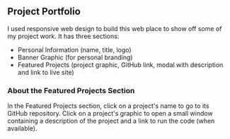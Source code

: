 ## Project Portfolio

I used responsive web design to build this web place to show off some of my project work.  It has three sections:
- Personal Information (name, title, logo)
- Banner Graphic (for personal branding)
- Featured Projects (project graphic, GitHub link, modal with description and link to live site)

### About the Featured Projects Section
In the Featured Projects section, click on a project's name to go to its GitHub repository. Click on a project's graphic to open a small window containing a description of the project and a link to run the code (when available).
